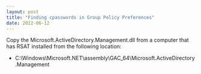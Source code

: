 ```yaml
---
layout: post
title: "Finding cpasswords in Group Policy Preferences"
date: 2022-06-12
---
```


<p>Copy the Microsoft.ActiveDirectory.Management.dll from a computer that has RSAT installed from the following location:</P>

<ul><li>C:\Windows\Microsoft.NET\assembly\GAC_64\Microsoft.ActiveDirectory.Management</li></ul>

<!-- ![useful image]({{ https://jdsecdef.github.io/ }}/assets/ADRSATdll.png)

<p>Then import the DLL as a module using the following command:</p>

<pre><code>Import-Module .\Microsoft.ActiveDirectory.Management.dll</code></pre>

[Click here to Download the RSAT dll](/assets/Microsoft.ActiveDirectory.Management.dll) -->